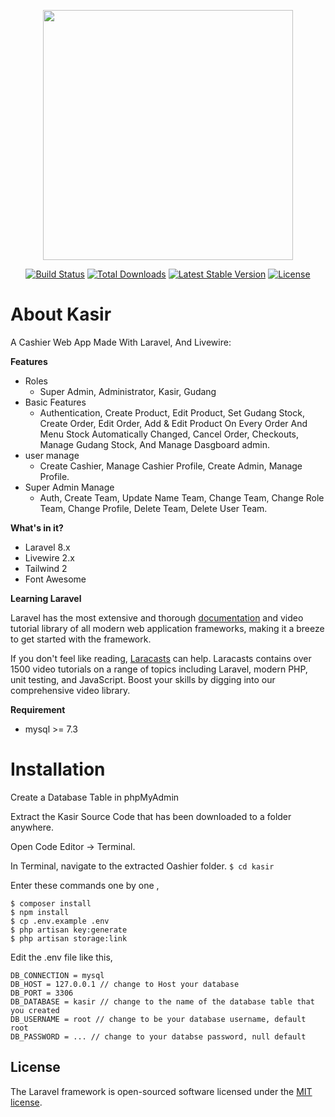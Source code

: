 <p align="center"><a href="https://laravel.com" target="_blank"><img src="https://raw.githubusercontent.com/laravel/art/master/logo-lockup/5%20SVG/2%20CMYK/1%20Full%20Color/laravel-logolockup-cmyk-red.svg" width="400"></a></p>

<p align="center">
<a href="https://travis-ci.org/laravel/framework"><img src="https://travis-ci.org/laravel/framework.svg" alt="Build Status"></a>
<a href="https://packagist.org/packages/laravel/framework"><img src="https://poser.pugx.org/laravel/framework/d/total.svg" alt="Total Downloads"></a>
<a href="https://packagist.org/packages/laravel/framework"><img src="https://poser.pugx.org/laravel/framework/v/stable.svg" alt="Latest Stable Version"></a>
<a href="https://packagist.org/packages/laravel/framework"><img src="https://poser.pugx.org/laravel/framework/license.svg" alt="License"></a>
</p>

#   About Kasir
A Cashier Web App Made With Laravel, And Livewire:

**Features**
-   Roles
    -   Super Admin, Administrator, Kasir, Gudang
- Basic Features
    - Authentication, Create Product, Edit Product, Set Gudang Stock, Create Order, Edit Order, Add & Edit Product On Every Order And Menu Stock Automatically Changed, Cancel Order, Checkouts, Manage Gudang Stock, And Manage Dasgboard admin.
-   user manage 
    -   Create Cashier, Manage Cashier Profile, Create Admin, Manage Profile.
-    Super Admin Manage
        - Auth, Create Team, Update Name Team, Change Team, Change Role Team, Change Profile, Delete Team, Delete User Team. 

**What's in it?**
- Laravel 8.x
- Livewire 2.x
- Tailwind 2
- Font Awesome

**Learning Laravel**

Laravel has the most extensive and thorough [documentation](https://laravel.com/docs) and video tutorial library of all modern web application frameworks, making it a breeze to get started with the framework.

If you don't feel like reading, [Laracasts](https://laracasts.com) can help. Laracasts contains over 1500 video tutorials on a range of topics including Laravel, modern PHP, unit testing, and JavaScript. Boost your skills by digging into our comprehensive video library.

**Requirement**
-   mysql >= 7.3

#   Installation

Create a Database Table in phpMyAdmin

Extract the Kasir Source Code that has been downloaded to a folder anywhere.

Open Code Editor → Terminal.

In Terminal, navigate to the extracted Oashier folder.
  ```$ cd kasir```
  
Enter these commands one by one ,
  ```
  $ composer install
  $ npm install
  $ cp .env.example .env
  $ php artisan key:generate
  $ php artisan storage:link
  ```
Edit the .env file like this,
  ```
  DB_CONNECTION = mysql
  DB_HOST = 127.0.0.1 // change to Host your database
  DB_PORT = 3306
  DB_DATABASE = kasir // change to the name of the database table that you created
  DB_USERNAME = root // change to be your database username, default root
  DB_PASSWORD = ... // change to your databse password, null default 
  ```

## License

The Laravel framework is open-sourced software licensed under the [MIT license](https://opensource.org/licenses/MIT).
